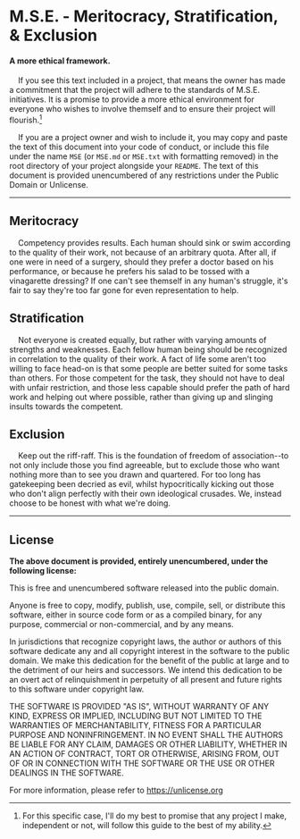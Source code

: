 # M.S.E. - Meritocracy, Stratification, & Exclusion

#### A more ethical framework.

    If you see this text included in a project, that means the owner has made a commitment that the project will adhere to the standards of M.S.E. initiatives. It is a promise to provide a more ethical environment for everyone who wishes to involve themself and to ensure their project will flourish.[^1]

    If you are a project owner and wish to include it, you may copy and paste the text of this document into your code of conduct, or include this file under the name `MSE` (or `MSE.md` or `MSE.txt` with formatting removed) in the root directory of your project alongside your `README`. The text of this document is provided unencumbered of any restrictions under the Public Domain or Unlicense.

---

## Meritocracy

    Competency provides results. Each human should sink or swim according to the quality of their work, not because of an arbitrary quota. After all, if one were in need of a surgery, should they prefer a doctor based on his performance, or because he prefers his salad to be tossed with a vinagarette dressing? If one can't see themself in any human's struggle, it's fair to say they're too far gone for even representation to help.

## Stratification

    Not everyone is created equally, but rather with varying amounts of strengths and weaknesses. Each fellow human being should be recognized in correlation to the quality of their work. A fact of life some aren't too willing to face head-on is that some people are better suited for some tasks than others. For those competent for the task, they should not have to deal with unfair restriction, and those less capable should prefer the path of hard work and helping out where possible, rather than giving up and slinging insults towards the competent.

## Exclusion

    Keep out the riff-raff. This is the foundation of freedom of association--to not only include those you find agreeable, but to exclude those who want nothing more than to see you drawn and quartered. For too long has gatekeeping been decried as evil, whilst hypocritically kicking out those who don't align perfectly with their own ideological crusades. We, instead choose to be honest with what we're doing. 

[^1]: For this specific case, I'll do my best to promise that any project I make, independent or not, will follow this guide to the best of my ability.
---

## License

**The above document is provided, entirely unencumbered, under the following license:**

This is free and unencumbered software released into the public domain.

Anyone is free to copy, modify, publish, use, compile, sell, or
distribute this software, either in source code form or as a compiled
binary, for any purpose, commercial or non-commercial, and by any
means.

In jurisdictions that recognize copyright laws, the author or authors
of this software dedicate any and all copyright interest in the
software to the public domain. We make this dedication for the benefit
of the public at large and to the detriment of our heirs and
successors. We intend this dedication to be an overt act of
relinquishment in perpetuity of all present and future rights to this
software under copyright law.

THE SOFTWARE IS PROVIDED "AS IS", WITHOUT WARRANTY OF ANY KIND,
EXPRESS OR IMPLIED, INCLUDING BUT NOT LIMITED TO THE WARRANTIES OF
MERCHANTABILITY, FITNESS FOR A PARTICULAR PURPOSE AND NONINFRINGEMENT.
IN NO EVENT SHALL THE AUTHORS BE LIABLE FOR ANY CLAIM, DAMAGES OR
OTHER LIABILITY, WHETHER IN AN ACTION OF CONTRACT, TORT OR OTHERWISE,
ARISING FROM, OUT OF OR IN CONNECTION WITH THE SOFTWARE OR THE USE OR
OTHER DEALINGS IN THE SOFTWARE.

For more information, please refer to <https://unlicense.org>
